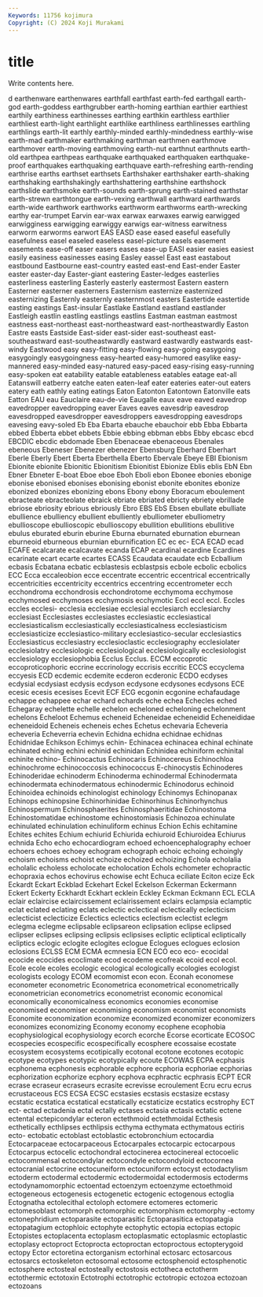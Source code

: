 ```yaml
---
Keywords: 11756 kojimura
Copyright: (C) 2024 Koji Murakami
---
```


# title

Write contents here.



d earthenware earthenwares earthfall earthfast earth-fed earthgall
earth-god earth-goddess earthgrubber earth-homing earthian earthier earthiest earthily earthiness earthinesses
earthing earthkin earthless earthlier earthliest earth-light earthlight earthlike earthliness earthlinesses
earthling earthlings earth-lit earthly earthly-minded earthly-mindedness earthly-wise earth-mad earthmaker earthmaking
earthman earthmen earthmove earthmover earth-moving earthmoving earth-nut earthnut earthnuts earth-old
earthpea earthpeas earthquake earthquaked earthquaken earthquake-proof earthquakes earthquaking earthquave earth-refreshing
earth-rending earthrise earths earthset earthsets Earthshaker earthshaker earth-shaking earthshaking earthshakingly
earthshattering earthshine earthshock earthslide earthsmoke earth-sounds earth-sprung earth-stained earthstar earth-strewn
earthtongue earth-vexing earthwall earthward earthwards earth-wide earthwork earthworks earthworm earthworms
earth-wrecking earthy ear-trumpet Earvin ear-wax earwax earwaxes earwig earwigged earwigginess
earwigging earwiggy earwigs ear-witness earwitness earworm earworms earwort EAS EASD
ease eased easeful easefully easefulness easel easeled easeless easel-picture easels
easement easements ease-off easer easers eases ease-up EASI easier easies
easiest easily easiness easinesses easing Easley eassel East east eastabout
eastbound Eastbourne east-country easted east-end East-ender Easter easter easter-day Easter-giant
eastering Easter-ledges easterlies easterliness easterling Easterly easterly eastermost Eastern eastern
Easterner easterner easterners Easternism easternize easternized easternizing Easternly easternly easternmost
easters Eastertide eastertide easting eastings East-insular Eastlake Eastland eastland eastlander
Eastleigh eastlin eastling eastlings eastlins Eastman eastman eastmost eastness east-northeast
east-northeastward east-northeastwardly Easton Eastre easts Eastside East-sider east-sider east-southeast east-southeastward
east-southeastwardly eastward eastwardly eastwards east-windy Eastwood easy easy-fitting easy-flowing easy-going
easygoing easygoingly easygoingness easy-hearted easy-humored easylike easy-mannered easy-minded easy-natured easy-paced
easy-rising easy-running easy-spoken eat eatability eatable eatableness eatables eatage eat-all
Eatanswill eatberry eatche eaten eaten-leaf eater eateries eater-out eaters eatery
eath eathly eating eatings Eaton Eatonton Eatontown Eatonville eats Eatton
EAU eau Eauclaire eau-de-vie Eaugalle eaux eave eaved eavedrop eavedropper
eavedropping eaver Eaves eaves eavesdrip eavesdrop eavesdropped eavesdropper eavesdroppers eavesdropping
eavesdrops eavesing eavy-soled Eb Eba Ebarta ebauche ebauchoir ebb Ebba
Ebbarta ebbed Ebberta ebbet ebbets Ebbie ebbing ebbman ebbs Ebby
ebcasc ebcd EBCDIC ebcdic ebdomade Eben Ebenaceae ebenaceous Ebenales ebeneous
Ebeneser Ebenezer ebenezer Ebensburg Eberhard Eberhart Eberle Eberly Ebert Eberta
Eberthella Eberto Ebervale Ebeye EBI Ebionism Ebionite ebionite Ebionitic Ebionitism
Ebionitist Ebionize Eblis eblis EbN Ebn Ebner Ebneter E-boat Eboe
eboe Eboh Eboli ebon Ebonee ebonies ebonige ebonise ebonised ebonises
ebonising ebonist ebonite ebonites ebonize ebonized ebonizes ebonizing ebons Ebony
ebony Eboracum eboulement ebracteate ebracteolate ebraick ebriate ebriated ebricty ebriety
ebrillade ebriose ebriosity ebrious ebriously Ebro EBS EbS Ebsen ebullate
ebulliate ebullience ebulliency ebullient ebulliently ebulliometer ebulliometry ebullioscope ebullioscopic ebullioscopy
ebullition ebullitions ebullitive ebulus eburated eburin eburine Eburna eburnated eburnation
eburnean eburneoid eburneous eburnian eburnification EC ec ec- ECA ECAD
ecad ECAFE ecalcarate ecalcavate ecanda ECAP ecardinal ecardine Ecardines ecarinate
ecart ecarte ecartes ECASS Ecaudata ecaudate ecb Ecballium ecbasis Ecbatana
ecbatic ecblastesis ecblastpsis ecbole ecbolic ecbolics ECC Ecca eccaleobion ecce
eccentrate eccentric eccentrical eccentrically eccentricities eccentricity eccentrics eccentring eccentrometer ecch
ecchondroma ecchondrosis ecchondrotome ecchymoma ecchymose ecchymosed ecchymoses ecchymosis ecchymotic Eccl
eccl eccl. Eccles eccles ecclesi- ecclesia ecclesiae ecclesial ecclesiarch ecclesiarchy
ecclesiast Ecclesiastes ecclesiastes ecclesiastic ecclesiastical ecclesiasticalism ecclesiastically ecclesiasticalness ecclesiasticism ecclesiasticize
ecclesiastico-military ecclesiastico-secular ecclesiastics Ecclesiasticus ecclesiastry ecclesioclastic ecclesiography ecclesiolater ecclesiolatry ecclesiologic
ecclesiological ecclesiologically ecclesiologist ecclesiology ecclesiophobia Ecclus Ecclus. ECCM eccoprotic eccoproticophoric
eccrine eccrinology eccrisis eccritic ECCS eccyclema eccyesis ECD ecdemic ecdemite
ecderon ecderonic ECDO ecdyses ecdysial ecdysiast ecdysis ecdyson ecdysone ecdysones
ecdysons ECE ecesic ecesis ecesises Ecevit ECF ECG ecgonin ecgonine
echafaudage echappe echappee echar echard echards eche echea Echecles eched
Echegaray echelette echelle echelon echeloned echeloning echelonment echelons Echeloot Echemus
echeneid Echeneidae echeneidid Echeneididae echeneidoid Echeneis echeneis eches Echetus echevaria
Echeveria echeveria Echeverria echevin Echidna echidna echidnae echidnas Echidnidae Echikson
Echimys echin- Echinacea echinacea echinal echinate echinated eching echini echinid
echinidan Echinidea echiniform echinital echinite echino- Echinocactus Echinocaris Echinocereus Echinochloa
echinochrome echinococcosis echinococcus E-chinocystis Echinoderes Echinoderidae echinoderm Echinoderma echinodermal Echinodermata
echinodermata echinodermatous echinodermic Echinodorus echinoid Echinoidea echinoids echinologist echinology Echinomys
Echinopanax Echinops echinopsine Echinorhinidae Echinorhinus Echinorhynchus Echinospermum Echinosphaerites Echinosphaeritidae Echinostoma
Echinostomatidae echinostome echinostomiasis Echinozoa echinulate echinulated echinulation echinuliform echinus Echion
Echis echitamine Echites echites Echium echiurid Echiurida echiuroid Echiuroidea Echiurus
echnida Echo echo echocardiogram echoed echoencephalography echoer echoers echoes echoey
echogram echograph echoic echoing echoingly echoism echoisms echoist echoize echoized
echoizing Echola echolalia echolalic echoless echolocate echolocation Echols echometer echopractic
echopraxia echos echovirus echowise echt Echuca eciliate Eciton ecize Eck
Eckardt Eckart Eckblad Eckehart Eckel Eckelson Eckerman Eckermann Eckert Eckerty
Eckhardt Eckhart ecklein Eckley Eckman Eckmann ECL ECLA eclair eclaircise
eclaircissement eclairissement eclairs eclampsia eclamptic eclat eclated eclating eclats eclectic
eclectical eclectically eclecticism eclecticist eclecticize Eclectics eclectics eclectism eclectist eclegm
eclegma eclegme eclipsable eclipsareon eclipsation eclipse eclipsed eclipser eclipses eclipsing
eclipsis eclipsises ecliptic ecliptical ecliptically ecliptics eclogic eclogite eclogites eclogue
Eclogues eclogues eclosion eclosions ECLSS ECM ECMA ecmnesia ECN ECO
eco eco- ecocidal ecocide ecocides ecoclimate ecod ecodeme ecofreak ecoid
ecol ecol. Ecole ecole ecoles ecologic ecological ecologically ecologies ecologist
ecologists ecology ECOM ecomomist econ econ. Econah economese econometer econometric
Econometrica econometrical econometrically econometrician econometrics econometrist economic economical economically economicalness
economics economies economise economised economiser economising economism economist economists Economite
economization economize economized economizer economizers economizes economizing Economy economy ecophene
ecophobia ecophysiological ecophysiology ecorch ecorche Ecorse ecorticate ECOSOC ecospecies ecospecific
ecospecifically ecosphere ecossaise ecostate ecosystem ecosystems ecotipically ecotonal ecotone ecotones
ecotopic ecotype ecotypes ecotypic ecotypically ecoute ECOWAS ECPA ecphasis ecphonema
ecphonesis ecphorable ecphore ecphoria ecphoriae ecphorias ecphorization ecphorize ecphory ecphova
ecphractic ecphrasis ECPT ECR ecrase ecraseur ecraseurs ecrasite ecrevisse ecroulement
Ecru ecru ecrus ecrustaceous ECS ECSA ECSC ecstasies ecstasis ecstasize
ecstasy ecstatic ecstatica ecstatical ecstatically ecstaticize ecstatics ecstrophy ECT ect-
ectad ectadenia ectal ectally ectases ectasia ectasis ectatic ectene ectental
ectepicondylar ecteron ectethmoid ectethmoidal Ecthesis ecthetically ecthlipses ecthlipsis ecthyma ecthymata
ecthymatous ectiris ecto- ectobatic ectoblast ectoblastic ectobronchium ectocardia Ectocarpaceae ectocarpaceous
Ectocarpales ectocarpic ectocarpous Ectocarpus ectocelic ectochondral ectocinerea ectocinereal ectocoelic ectocommensal
ectocondylar ectocondyle ectocondyloid ectocornea ectocranial ectocrine ectocuneiform ectocuniform ectocyst ectodactylism
ectoderm ectodermal ectodermic ectodermoidal ectodermosis ectoderms ectodynamomorphic ectoentad ectoenzym ectoenzyme
ectoethmoid ectogeneous ectogenesis ectogenetic ectogenic ectogenous ectoglia Ectognatha ectolecithal ectoloph
ectomere ectomeres ectomeric ectomesoblast ectomorph ectomorphic ectomorphism ectomorphy -ectomy ectonephridium
ectoparasite ectoparasitic Ectoparasitica ectopatagia ectopatagium ectophloic ectophyte ectophytic ectopia ectopias
ectopic Ectopistes ectoplacenta ectoplasm ectoplasmatic ectoplasmic ectoplastic ectoplasy ectoproct Ectoprocta
ectoproctan ectoproctous ectopterygoid ectopy Ector ectoretina ectorganism ectorhinal ectosarc ectosarcous
ectosarcs ectoskeleton ectosomal ectosome ectosphenoid ectosphenotic ectosphere ectosteal ectosteally ectostosis
ectotheca ectotherm ectothermic ectotoxin Ectotrophi ectotrophic ectotropic ectozoa ectozoan ectozoans
